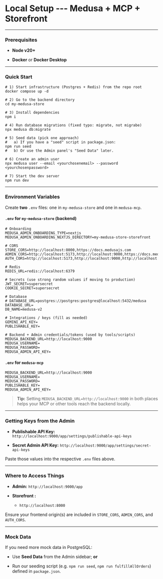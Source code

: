 # Local Setup --- Medusa + MCP + Storefront
---------------------------------------

### Prerequisites

-   **Node v20+**

-   **Docker** or **Docker Desktop**

* * * * *

### Quick Start

```
# 1) Start infrastructure (Postgres + Redis) from the repo root
docker compose up -d

# 2) Go to the backend directory
cd my-medusa-store

# 3) Install dependencies
npm i

# 4) Run database migrations (fixed typo: migrate, not migrabe)
npx medusa db:migrate

# 5) Seed data (pick one approach)
#   a) If you have a "seed" script in package.json:
npm run seed
#   b) Or use the Admin panel's "Seed Data" later.

# 6) Create an admin user
npx medusa user --email <yourchosenemail> --password <yourchosenpassword>

# 7) Start the dev server
npm run dev

```

* * * * *

### Environment Variables

Create **two** `.env` files: one in `my-medusa-store` and one in `medusa-mcp`.

#### `.env` for `my-medusa-store` (backend)

```
# Onboarding
MEDUSA_ADMIN_ONBOARDING_TYPE=nextjs
MEDUSA_ADMIN_ONBOARDING_NEXTJS_DIRECTORY=my-medusa-store-storefront

# CORS
STORE_CORS=http://localhost:8000,https://docs.medusajs.com
ADMIN_CORS=http://localhost:5173,http://localhost:9000,https://docs.medusajs.com
AUTH_CORS=http://localhost:5173,http://localhost:9000,http://localhost:8000,https://docs.medusajs.com

# Redis
REDIS_URL=redis://localhost:6379

# Secrets (use strong random values if moving to production)
JWT_SECRET=supersecret
COOKIE_SECRET=supersecret

# Database
# DATABASE_URL=postgres://postgres:postgres@localhost:5432/medusa
DATABASE_URL=
DB_NAME=medusa-v2

# Integrations / keys (fill as needed)
GEMINI_API_KEY=
PUBLISHABLE_KEY=

# Backend + Admin credentials/tokens (used by tools/scripts)
MEDUSA_BACKEND_URL=http://localhost:9000
MEDUSA_USERNAME=
MEDUSA_PASSWORD=
MEDUSA_ADMIN_API_KEY=

```

#### `.env` for `medusa-mcp`

```
MEDUSA_BACKEND_URL=http://localhost:9000
MEDUSA_USERNAME=
MEDUSA_PASSWORD=
PUBLISHABLE_KEY=
MEDUSA_ADMIN_API_KEY=

```

> **Tip:** Setting `MEDUSA_BACKEND_URL=http://localhost:9000` in both places helps your MCP or other tools reach the backend locally.

* * * * *

### Getting Keys from the Admin

-   **Publishable API Key:** `http://localhost:9000/app/settings/publishable-api-keys`

-   **Secret Admin API Key:** `http://localhost:9000/app/settings/secret-api-keys`

Paste those values into the respective `.env` files above.

* * * * *

### Where to Access Things

-   **Admin:** `http://localhost:9000/app`

-   **Storefront :**

    -   `http://localhost:8000` 

Ensure your frontend origin(s) are included in `STORE_CORS`, `ADMIN_CORS`, and `AUTH_CORS`.

* * * * *

### Mock Data

If you need more mock data in PostgreSQL:

-   Use **Seed Data** from the Admin sidebar; **or**

-   Run our seeding script (e.g. `npm run seed`, `npm run fulfillAllOrders`) defined in `package.json`.

